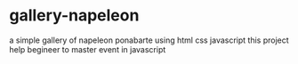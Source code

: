 # gallery-napeleon
a simple gallery of napeleon ponabarte using html css javascript this project help begineer to master event in javascript
